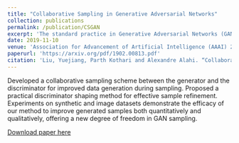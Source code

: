 ```yaml
---
title: "Collaborative Sampling in Generative Adversarial Networks"
collection: publications
permalink: /publication/CSGAN
excerpt: 'The standard practice in Generative Adversarial Networks (GANs) discards the discriminator during sampling. However, this sampling method loses valuable information learned by the discriminator regarding the data distribution. In this work, we propose a collaborative sampling scheme between the generator and the discriminator for improved data generation. Guided by the discriminator, our approach refines the generated samples through gradient-based updates at a particular layer of the generator, shifting the generator distribution closer to the real data distribution. Additionally, we present a practical discriminator shaping method that can smoothen the loss landscape provided by the discriminator for effective sample refinement. Through extensive experiments on synthetic and image datasets, we demonstrate that our proposed method can improve generated samples both quantitatively and qualitatively, offering a new degree of freedom in GAN sampling.'
date: 2019-11-10
venue: 'Association for Advancement of Artificial Intelligence (AAAI) 2020'
paperurl: 'https://arxiv.org/pdf/1902.00813.pdf'
citation: 'Liu, Yuejiang, Parth Kothari and Alexandre Alahi. “Collaborative Sampling in Generative Adversarial Networks.” <i>Association for Advancement of Artificial Intelligence (AAAI) 2020</i> (2019).'
---
```

Developed a collaborative sampling scheme between the generator and the discriminator for improved data generation during sampling. Proposed a practical discriminator shaping method for effective sample refinement. Experiments on synthetic and image datasets demonstrate the efficacy of our method to improve generated samples both quantitatively and qualitatively, offering a new degree of freedom in GAN sampling.

[Download paper here](https://arxiv.org/pdf/1902.00813.pdf)
